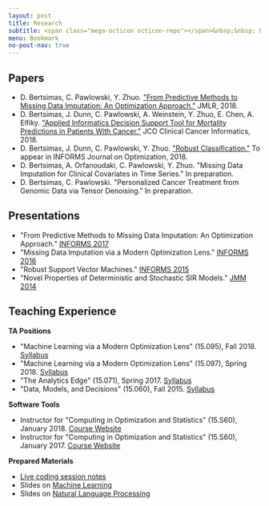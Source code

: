 ```yaml
---
layout: post
title: Research
subtitle: <span class="mega-octicon octicon-repo"></span>&nbsp;&nbsp; Papers - Presentations - Teaching
menu: Bookmark
no-post-nav: true
---
```


## Papers
- D. Bertsimas, C. Pawlowski, Y. Zhuo. <a href="http://jmlr.org/papers/v18/17-073.html">"From Predictive Methods to Missing Data Imputation: An Optimization Approach."</a> JMLR, 2018.
- D. Bertsimas, J. Dunn, C. Pawlowski, A. Weinstein, Y. Zhuo, E. Chen, A. Elfiky. <a href="https://ascopubs.org/doi/10.1200/CCI.18.00003">"Applied Informatics Decision Support Tool for Mortality Predictions in Patients With Cancer."</a> JCO Clinical Cancer Informatics, 2018.
- D. Bertsimas, J. Dunn, C. Pawlowski, Y. Zhuo. <a href="https://colin78.github.io/assets/files/RobustClassification.pdf">"Robust Classification."</a> To appear in INFORMS Journal on Optimization, 2018.
- D. Bertsimas, A. Orfanoudaki, C. Pawlowski, Y. Zhuo. "Missing Data Imputation for Clinical Covariates in Time Series." In preparation.
- D. Bertsimas, C. Pawlowski. "Personalized Cancer Treatment from Genomic Data via Tensor Denoising." In preparation.


## Presentations
- "From Predictive Methods to Missing Data Imputation: An Optimization Approach." <a href="https://www.abstractsonline.com/pp8/#!/4471/presentation/12208">INFORMS 2017</a>
- "Missing Data Imputation via a Modern Optimization Lens." <a href="https://www.abstractsonline.com/pp8/#!/4182/presentation/7104">INFORMS 2016</a>
- "Robust Support Vector Machines." <a href="https://informs.emeetingsonline.com/emeetings/formbuilder/clustersessiondtl.asp?csnno=24168&mmnno=272&ppnno=90513">INFORMS 2015</a>
- "Novel Properties of Deterministic and Stochastic SIR Models." <a href="https://jointmathematicsmeetings.org/amsmtgs/2160_abstracts/1096-vg-2688.pdf">JMM 2014</a>

## Teaching Experience

**TA Positions**
- "Machine Learning via a Modern Optimization Lens" (15.095), Fall 2018. <a href="https://colin78.github.io/assets/files/15-095-syllabus-fall_2018.pdf">Syllabus</a>
- "Machine Learning via a Modern Optimization Lens" (15.097), Spring 2018. <a href="https://colin78.github.io/assets/files/15-097-syllabus-2018.pdf">Syllabus</a>
- "The Analytics Edge" (15.071), Spring 2017. <a href="https://colin78.github.io/assets/files/Syllabus-15071-Spring2017-template2.pdf">Syllabus</a>
- "Data, Models, and Decisions" (15.060), Fall 2015. <a href="https://colin78.github.io/assets/files/Syllabus-15060-Fall-2015.pdf">Syllabus</a>

**Software Tools**
- Instructor for "Computing in Optimization and Statistics" (15.S60), January 2018. <a href="https://philchodrow.github.io/cos_2018/">Course Website</a>
- Instructor for "Computing in Optimization and Statistics" (15.S60), January 2017. <a href="https://philchodrow.github.io/cos_2017/">Course Website</a>

**Prepared Materials**
- <a href="https://colin78.github.io/assets/files/script_2_complete.html">Live coding session notes</a>
- Slides on <a href="https://colin78.github.io/assets/files/Machine%20Learning.pdf">Machine Learning</a>
- Slides on <a href="https://colin78.github.io/assets/files/Natural%20Language%20Processing.pdf">Natural Language Processing</a>

<!-- - Topic of my segment: *Statistical Modeling and Machine Learning* --><!-- - Prepared materials: <a href="https://colin78.github.io/assets/files/script_complete.R">Live coding session notes</a> -->
